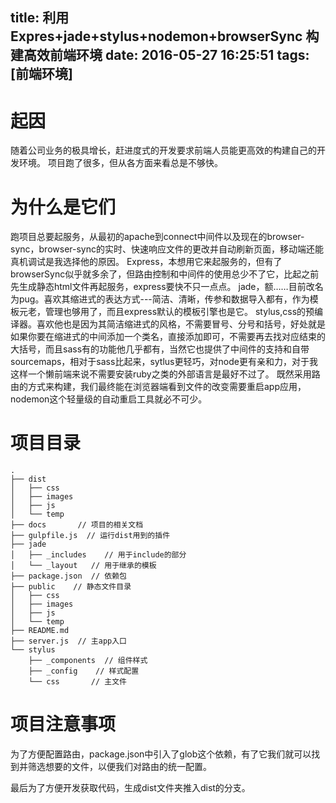 title: 利用 Expres+jade+stylus+nodemon+browserSync 构建高效前端环境
date: 2016-05-27 16:25:51
tags: [前端环境]
---

# 起因
随着公司业务的极具增长，赶进度式的开发要求前端人员能更高效的构建自己的开发环境。
项目跑了很多，但从各方面来看总是不够快。

# 为什么是它们
跑项目总要起服务，从最初的apache到connect中间件以及现在的browser-sync，browser-sync的实时、快速响应文件的更改并自动刷新页面，移动端还能真机调试是我选择他的原因。
Express，本想用它来起服务的，但有了browserSync似乎就多余了，但路由控制和中间件的使用总少不了它，比起之前先生成静态html文件再起服务，express要快不只一点点。
jade，额……目前改名为pug。喜欢其缩进式的表达方式---简洁、清晰，传参和数据导入都有，作为模板元老，管理也够用了，而且express默认的模板引擎也是它。
stylus,css的预编译器。喜欢他也是因为其简洁缩进式的风格，不需要冒号、分号和括号，好处就是如果你要在缩进式的中间添加一个类名，直接添加即可，不需要再去找对应结束的大括号，而且sass有的功能他几乎都有，当然它也提供了中间件的支持和自带sourcemaps，相对于sass比起来，sytlus更轻巧，对node更有亲和力，对于我这样一个懒前端来说不需要安装ruby之类的外部语言是最好不过了。
既然采用路由的方式来构建，我们最终能在浏览器端看到文件的改变需要重启app应用，nodemon这个轻量级的自动重启工具就必不可少。

# 项目目录
```
.
├── dist
│   ├── css
│   ├── images
│   ├── js
│   └── temp
├── docs       // 项目的相关文档
├── gulpfile.js  // 运行dist用到的插件
├── jade
│   ├── _includes    // 用于include的部分
│   └── _layout   // 用于继承的模板
├── package.json  // 依赖包
├── public    // 静态文件目录
│   ├── css
│   ├── images
│   ├── js
│   └── temp
├── README.md
├── server.js  // 主app入口
└── stylus
    ├── _components  // 组件样式
    ├── _config    // 样式配置
    └── css       // 主文件
```
# 项目注意事项

为了方便配置路由，package.json中引入了glob这个依赖，有了它我们就可以找到并筛选想要的文件，以便我们对路由的统一配置。

最后为了方便开发获取代码，生成dist文件夹推入dist的分支。

